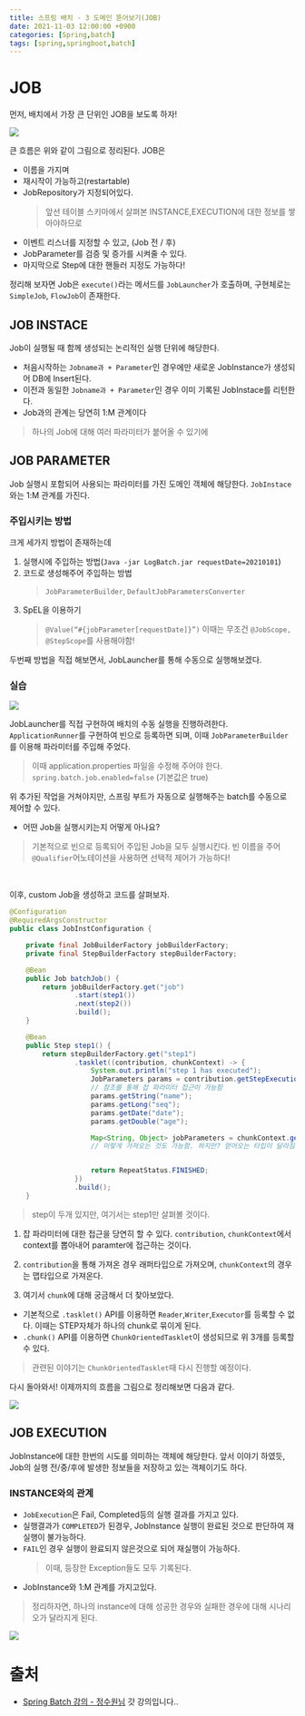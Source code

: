 ```yaml
---
title: 스프링 배치 - 3 도메인 뜯어보기(JOB)
date: 2021-11-03 12:00:00 +0900
categories: [Spring,batch]
tags: [spring,springboot,batch]
---
```


# JOB

먼저, 배치에서 가장 큰 단위인 JOB을 보도록 하자!

<img src="/assets/img/batch/11.png">

큰 흐름은 위와 같이 그림으로 정리된다. JOB은
- 이름을 가지며
- 재시작이 가능하고(restartable)
- JobRepository가 지정되어있다.
  > 앞선 테이블 스키마에서 살펴본 INSTANCE,EXECUTION에 대한 정보를 쌓아야하므로
- 이벤트 리스너를 지정할 수 있고, (Job 전 / 후)
- JobParameter를 검증 및 증가를 시켜줄 수 있다.
- 마지막으로 Step에 대한 핸들러 지정도 가능하다!

정리해 보자면 Job은 `execute()`라는 메서드를 `JobLauncher`가 호출하며, 구현체로는 `SimpleJob`, `FlowJob`이 존재한다.

## JOB INSTACE

Job이 실행될 때 함께 생성되는 논리적인 실행 단위에 해당한다. 

- 처음시작하는 `Jobname과 + Parameter`인 경우에만 새로운 JobInstance가 생성되어 DB에 Insert된다.
- 이전과 동일한 `Jobname과 + Parameter`인 경우 이미 기록된 JobInstace를 리턴한다.
- Job과의 관계는 당연히 1:M 관계이다
> 하나의 Job에 대해 여러 파라미터가 붙어올 수 있기에

## JOB PARAMETER

Job 실행시 포함되어 사용되는 파라미터를 가진 도메인 객체에 해당한다. `JobInstace`와는 1:M 관계를 가진다.

### 주입시키는 방법

크게 세가지 방법이 존재하는데

1. 실행시에 주입하는 방법(`Java -jar LogBatch.jar requestDate=20210101`)
2. 코드로 생성해주어 주입하는 방법
    > `JobParameterBuilder`, `DefaultJobParametersConverter`
3. SpEL을 이용하기
    > `@Value(“#{jobParameter[requestDate]}”)` 이때는 무조건 `@JobScope, @StepScope`를 사용해야함!

두번째 방법을 직접 해보면서, JobLauncher를 통해 수동으로 실행해보겠다.

### 실습

<img src="/assets/img/batch/12.png">

JobLauncher를 직접 구현하여 배치의 수동 실행을 진행하려한다. `ApplicationRunner`를 구현하여 빈으로 등록하면 되며, 이때 `JobParameterBuilder`를 이용해 파라미터를 주입해 주었다.

> 이때 application.properties 파일을 수정해 주어야 한다. `spring.batch.job.enabled=false` (기본값은 true)

위 추가된 작업을 거쳐야지만, 스프링 부트가 자동으로 실행해주는 batch를 수동으로 제어할 수 있다.

- 어떤 Job을 실행시키는지 어떻게 아나요?
> 기본적으로 빈으로 등록되어 주입된 Job을 모두 실행시킨다. 빈 이름을 주어 `@Qualifier`어노테이션을 사용하면 선택적 제어가 가능하다!

<br/>

이후, custom Job을 생성하고 코드를 살펴보자.

```java
@Configuration
@RequiredArgsConstructor
public class JobInstConfiguration {

    private final JobBuilderFactory jobBuilderFactory;
    private final StepBuilderFactory stepBuilderFactory;

    @Bean
    public Job batchJob() {
        return jobBuilderFactory.get("job")
                .start(step1())
                .next(step2())
                .build();
    }

    @Bean
    public Step step1() {
        return stepBuilderFactory.get("step1")
                .tasklet((contribution, chunkContext) -> {
                    System.out.println("step 1 has executed");
                    JobParameters params = contribution.getStepExecution().getJobExecution().getJobParameters();
                    // 참조를 통해 잡 파라미터 접근이 가능함
                    params.getString("name");
                    params.getLong("seq");
                    params.getDate("date");
                    params.getDouble("age");

                    Map<String, Object> jobParameters = chunkContext.getStepContext().getJobParameters();
                    // 이렇게 가져오는 것도 가능함. 하지만? 얻어오는 타입이 달라짐을 알 수 있음 (래퍼타입이 아님)


                    return RepeatStatus.FINISHED;
                })
                .build();
    }
```
> step이 두개 있지만, 여기서는 step1만 살펴볼 것이다.

1. 잡 파라미터에 대한 접근을 당연히 할 수 있다. `contribution`, `chunkContext`에서 context를 뽑아내어 paramter에 접근하는 것이다.

2. `contribution`을 통해 가져온 경우 래퍼타입으로 가져오며, `chunkContext`의 경우는 맵타입으로 가져온다.

3. 여기서 `chunk`에 대해 궁금해서 더 찾아보았다.

- 기본적으로 `.tasklet()` API를 이용하면 `Reader`,`Writer`,`Executor`를 등록할 수 없다. 이때는 STEP자체가 하나의 chunk로 묶이게 된다.
- `.chunk()` API를 이용하면 `ChunkOrientedTasklet`이 생성되므로 위 3개를 등록할 수 있다.

> 관련된 이야기는 `ChunkOrientedTasklet`때 다시 진행할 예정이다.

다시 돌아와서! 이제까지의 흐름을 그림으로 정리해보면 다음과 같다.

<img src="/assets/img/batch/13.png">

## JOB EXECUTION

JobInstance에 대한 한번의 시도를 의미하는 객체에 해당한다. 앞서 이야기 하였듯, Job의 실행 전/중/후에 발생한 정보들을 저장하고 있는 객체이기도 하다.

### INSTANCE와의 관계

- `JobExecution`은 Fail, Completed등의 실행 결과를 가지고 있다.
- 실행결과가 `COMPLETED`가 된경우, JobInstance 실행이 완료된 것으로 판단하여 재실행이 불가능하다.
- `FAIL`인 경우 실행이 완료되지 않은것으로 되어 재실행이 가능하다.
  > 이때, 등장한 Exception들도 모두 기록된다.
- JobInstance와 1:M 관계를 가지고있다.

> 정리하자면, 하나의 instance에 대해 성공한 경우와 실패한 경우에 대해 시나리오가 달라지게 된다.

<img src="/assets/img/batch/14.png">

# 출처

- [Spring Batch 강의 - 정수원님](https://www.inflearn.com/course/%EC%8A%A4%ED%94%84%EB%A7%81-%EB%B0%B0%EC%B9%98) 갓 강의입니다..